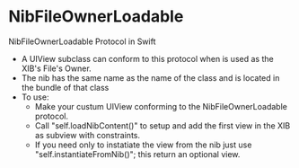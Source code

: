 # NibFileOwnerLoadable
NibFileOwnerLoadable Protocol in Swift

* A UIView subclass can conform to this protocol when is used as the XIB's File's Owner.
* The nib has the same name as the name of the class and is located in the bundle of that class
* To use:  
    * Make your custum UIView conforming to the NibFileOwnerLoadable protocol. 
    * Call "self.loadNibContent()" to setup and add the first view in the XIB as subview with constraints.
    * If you need only to instatiate the view from the nib just use "self.instantiateFromNib()"; this return an optional view. 
